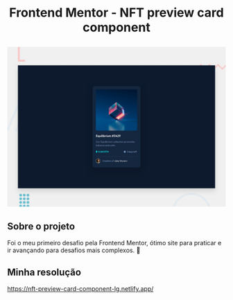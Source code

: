 # <p align=center>Frontend Mentor - NFT preview card component</p>

![Design preview for the NFT preview card component coding challenge](./design/desktop-preview.jpg)

## Sobre o projeto 

Foi o meu primeiro desafio pela Frontend Mentor, ótimo site para praticar e ir avançando para desafios mais complexos. 🚀

## Minha resolução

https://nft-preview-card-component-lg.netlify.app/
